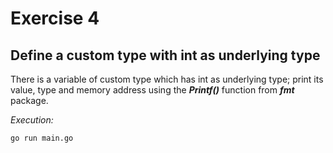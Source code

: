 # Exercise 4
## Define a custom type with int as underlying type 

There is a variable of custom type which has int as underlying type; print its value, type and memory address using the __*Printf()*__ function from __*fmt*__ package.

*Execution:*
```
go run main.go
```
